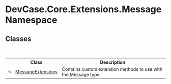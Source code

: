 # DevCase.Core.Extensions.Message Namespace
 




## Classes
&nbsp;<table><tr><th></th><th>Class</th><th>Description</th></tr><tr><td>![Public class](media/pubclass.gif "Public class")</td><td><a href="T_DevCase_Core_Extensions_Message_MessageExtensions">MessageExtensions</a></td><td>
Contains custom extension methods to use with the Message type.</td></tr></table>&nbsp;

